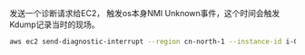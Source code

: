 发送一个诊断请求给EC2， 触发os本身NMI Unknown事件，这个时间会触发Kdump记录当时的现场。

```bash
aws ec2 send-diagnostic-interrupt --region cn-north-1 --instance-id i-00db480220ace618b
```

